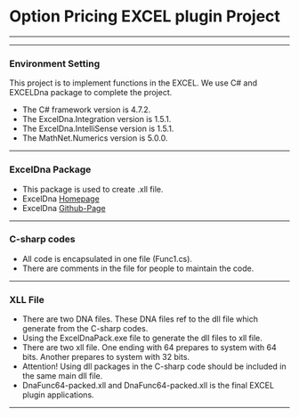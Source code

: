 
# Option Pricing EXCEL plugin Project

-------------

----

### Environment Setting
This project is to implement functions in the EXCEL. We use C# and EXCELDna package to complete the project. 

- The C# framework version is 4.7.2.
- The ExcelDna.Integration version is 1.5.1.
- The ExcelDna.IntelliSense version  is 1.5.1.
- The MathNet.Numerics version is 5.0.0.
---
### ExcelDna Package

- This package is used to create .xll file. 
- ExcelDna [Homepage](https://excel-dna.net/)
- ExcelDna [Github-Page](https://github.com/Excel-DNA/ExcelDna)
---

### C-sharp codes

- All code is encapsulated in one file (Func1.cs).
- There are comments in the file for people to maintain the code.
---

### XLL File

- There are two DNA files. These DNA files ref to the dll file which generate from the C-sharp codes. 
- Using the ExcelDnaPack.exe file to generate the dll files to xll file.
- There are two xll file. One ending with 64 prepares to system with 64 bits. Another prepares to system with 32 bits. 
- Attention!  Using dll packages in the C-sharp code should be included in the same main dll file. 
- DnaFunc64-packed.xll and DnaFunc64-packed.xll is the final EXCEL plugin applications.
---
